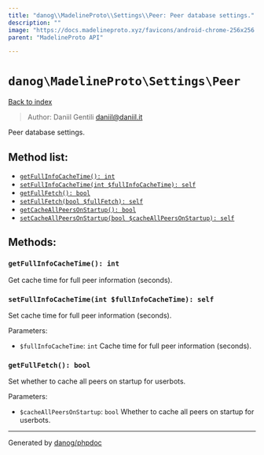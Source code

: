 ```yaml
---
title: "danog\\MadelineProto\\Settings\\Peer: Peer database settings."
description: ""
image: "https://docs.madelineproto.xyz/favicons/android-chrome-256x256.png"
parent: "MadelineProto API"

---
```

# `danog\MadelineProto\Settings\Peer`
[Back to index](../../../index.html)

> Author: Daniil Gentili <daniil@daniil.it>  
  

Peer database settings.  




## Method list:
* [`getFullInfoCacheTime(): int`](#getFullInfoCacheTime)
* [`setFullInfoCacheTime(int $fullInfoCacheTime): self`](#setFullInfoCacheTime)
* [`getFullFetch(): bool`](#getFullFetch)
* [`setFullFetch(bool $fullFetch): self`](#setFullFetch)
* [`getCacheAllPeersOnStartup(): bool`](#getCacheAllPeersOnStartup)
* [`setCacheAllPeersOnStartup(bool $cacheAllPeersOnStartup): self`](#setCacheAllPeersOnStartup)

## Methods:
### <a name="getFullInfoCacheTime"></a> `getFullInfoCacheTime(): int`

Get cache time for full peer information (seconds).



### <a name="setFullInfoCacheTime"></a> `setFullInfoCacheTime(int $fullInfoCacheTime): self`

Set cache time for full peer information (seconds).


Parameters:

* `$fullInfoCacheTime`: `int` Cache time for full peer information (seconds).  



### <a name="getFullFetch"></a> `getFullFetch(): bool`


Set whether to cache all peers on startup for userbots.


Parameters:

* `$cacheAllPeersOnStartup`: `bool` Whether to cache all peers on startup for userbots.  



---
Generated by [danog/phpdoc](https://phpdoc.daniil.it)
